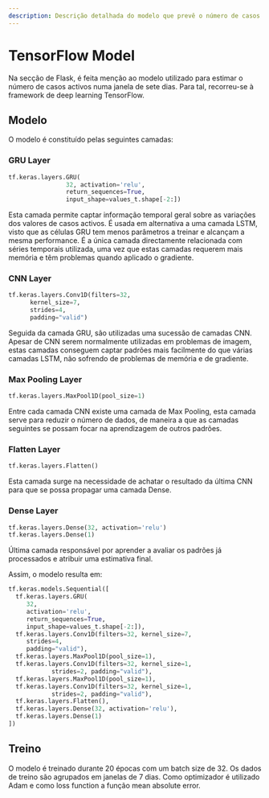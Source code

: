 ```yaml
---
description: Descrição detalhada do modelo que prevê o número de casos activos de um país.
---
```


# TensorFlow Model

Na secção de Flask, é feita menção ao modelo utilizado para estimar o número de casos activos numa janela de sete dias. Para tal, recorreu-se à framework de deep learning TensorFlow.

## Modelo

O modelo é constituído pelas seguintes camadas:

### GRU Layer

```python
tf.keras.layers.GRU(
                32, activation='relu', 
                return_sequences=True, 
                input_shape=values_t.shape[-2:])
```

Esta camada permite captar informação temporal geral sobre as variações dos valores de casos activos. É usada em alternativa a uma camada LSTM, visto que as células GRU tem menos parâmetros a treinar e alcançam a mesma performance. É a única camada directamente relacionada com séries temporais utilizada, uma vez que estas camadas requerem mais memória e têm problemas quando aplicado o gradiente.

### CNN Layer

```python
tf.keras.layers.Conv1D(filters=32, 
      kernel_size=7, 
      strides=4, 
      padding="valid")
```

Seguida da camada GRU, são utilizadas uma sucessão de camadas CNN. Apesar de CNN serem normalmente utilizadas em problemas de imagem, estas camadas conseguem captar padrões mais facilmente do que várias camadas LSTM, não sofrendo de problemas de memória e de gradiente.

### Max Pooling Layer

```python
tf.keras.layers.MaxPool1D(pool_size=1)
```

Entre cada camada CNN existe uma camada de Max Pooling, esta camada serve para reduzir o número de dados, de maneira a que as camadas seguintes se possam focar na aprendizagem de outros padrões.

### Flatten Layer

```python
tf.keras.layers.Flatten()
```

Esta camada surge na necessidade de achatar o resultado da última CNN para que se possa propagar uma camada Dense.

### Dense Layer

```python
tf.keras.layers.Dense(32, activation='relu')
tf.keras.layers.Dense(1)
```

Última camada responsável por aprender a avaliar os padrões já processados e atribuir uma estimativa final.

Assim, o modelo resulta em:

```python
tf.keras.models.Sequential([
  tf.keras.layers.GRU(
     32,
     activation='relu', 
     return_sequences=True,
     input_shape=values_t.shape[-2:]),
  tf.keras.layers.Conv1D(filters=32, kernel_size=7,
     strides=4, 
     padding="valid"),
  tf.keras.layers.MaxPool1D(pool_size=1),
  tf.keras.layers.Conv1D(filters=32, kernel_size=1,
            strides=2, padding="valid"),
  tf.keras.layers.MaxPool1D(pool_size=1),
  tf.keras.layers.Conv1D(filters=32, kernel_size=1,
            strides=2, padding="valid"),
  tf.keras.layers.Flatten(),
  tf.keras.layers.Dense(32, activation='relu'),
  tf.keras.layers.Dense(1)
])
```

## Treino

O modelo é treinado durante 20 épocas com um batch size de 32. Os dados de treino são agrupados em janelas de 7 dias. Como optimizador é utilizado Adam e como loss function a função mean absolute error. 

